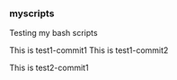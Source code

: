 ### myscripts

Testing my bash scripts

This is test1-commit1
This is test1-commit2

This is test2-commit1
